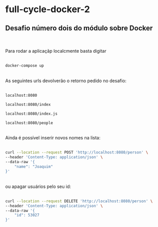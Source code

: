# full-cycle-docker-2

## Desafio número dois do módulo sobre Docker  
<br/><br/>
Para rodar a aplicaçãp localcmente basta digitar 
<br/><br/>

```sh
docker-compose up
```
<br/>
As seguintes urls devolverão o retorno pedido no desafio:
<br/><br/>

```sh
localhost:8080

localhost:8080/index

localhost:8080/index.js

localhost:8080/people
```
<br/>
Ainda é possível inserir novos nomes na lista:
<br/><br/>

```sh
curl --location --request POST 'http://localhost:8080/person' \
--header 'Content-Type: application/json' \
--data-raw '{
    "name": "Joaquim"
}'
```
<br/>
ou apagar usuários pelo seu id:
<br/><br/>

```sh
curl --location --request DELETE 'http://localhost:8080/person' \
--header 'Content-Type: application/json' \
--data-raw '{
    "id": 53027
}'
```


